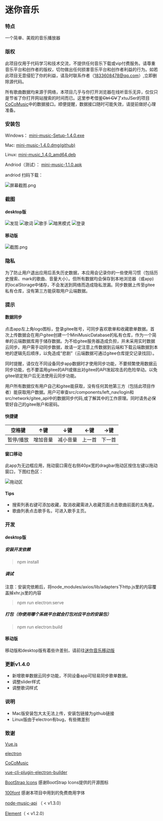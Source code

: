 # 迷你音乐

### 特点
一个简单、美观的音乐播放器

### 版权
此项目仅用于代码学习和技术交流，不提供任何音乐下载或vip付费服务。请尊重音乐平台和创作者的版权，切勿做出任何损害音乐平台和创作者利益的行为。如若此项目无意侵犯了你的利益，请及时联系作者（1833608478@qq.com）,立即删除源代码。

所有歌曲数据均来源于网络，本项目几乎与你打开浏览器在线听音乐无异，仅仅只是节省了你打开网站搜索的时间而已。这里参考借鉴~~Ctrl CV~~了xtuJSer的项目[CoCoMusic](https://github.com/xtuJSer/CoCoMusic)中的数据接口。顺便提醒，数据接口随时可能失效，请提前做好心理准备。

### 安装包
Windows：    [mini-music-Setup-1.4.0.exe](https://gitee.com/cgper/miniMusic/attach_files/761502/download/mini-music%20Setup%201.4.0.exe)

Mac:         [mini-music-1.4.0.dmg(github)](https://github.com/CGPer/miniMusic/releases/download/v1.4.0/mini-music-1.4.0.dmg)

Linux:       [mini-music_1.4.0_amd64.deb](https://gitee.com/cgper/miniMusic/attach_files/761654/download/mini-music_1.4.0_amd64.deb)

Andriod（测试）：    [mini-music-1.1.0.apk](https://gitee.com/cgper/mini-music-mobile/attach_files/530445/download/mini-music-1.1.0.apk)

andriod 扫码下载：

![](https://images.gitee.com/uploads/images/2020/1125/162724_4ad751f3_2020534.png "屏幕截图.png")


### 截图
#### desktop版
![发现](https://images.gitee.com/uploads/images/2021/0704/150815_b4cd5a33_2020534.png "发现")
![歌词](https://images.gitee.com/uploads/images/2021/0704/150929_db868484_2020534.png "歌词")
![歌手](https://images.gitee.com/uploads/images/2021/0705/160127_5ce75584_2020534.png "歌手")
![暗黑模式](https://images.gitee.com/uploads/images/2021/0704/150955_b8e971cb_2020534.png "暗黑模式")
![登录](https://images.gitee.com/uploads/images/2021/0704/151036_a49df517_2020534.png "登录")

#### 移动版
![](https://images.gitee.com/uploads/images/2020/1125/161948_c0653461_2020534.png "截图.png")

### 隐私
为了防止用户退出应用后丢失历史数据，本应用会记录你的一些使用习惯（包括历史搜索、mark的歌曲、音量大小）。但所有数据均会保存到本地浏览器（或app)的localStorage中储存，不会发送到网络而造成隐私泄漏。同步数据上传至gitee私有仓库，没有第三方能获取用户云端数据。

### 提示

#### 数据同步
点击app左上角logo图标，登录gitee账号，可同步喜欢歌单和收藏歌单数据。首次上传数据会在用户gitee创建一个MiniMusicDatabase的私有仓库，作为一个简单的云端数据库用于储存数据。为不给gitee服务器造成负担，并未采用实时数据云同步。用户需手动同步数据，故请一定注意上传数据到云端和下载云端数据到本地的逻辑先后顺序，以免造成“悲剧”（云端数据可通过gitee仓库提交记录找回）。

同时提醒，请仅在不同设备同步app数据时才使用同步功能，不要频繁使用数据云同步功能，也不要滥用gitee的API或做出对gitee的API发起攻击的危险举动。以免gitee锁定账户后无法使用云同步功能。

用户所有数据仅有用户自己和gitee能获取，没有任何其他第三方（包括此项目作者）能获取用户数据。用户可审查src/components/left_nav/login和src/network/gitee_api中的数据同步代码,或了解其中的工作原理。同时请务必保管好自己的gitee账户和密码。

#### 快捷键
| 空格键   | ↑键  | ↓键 | ←键 | →键 |
|-------|------|-------|-------|--------|
| 暂停/播放 | 增加音量 | 减小音量  | 上一首   | 下一首    |

#### 窗口移动
此app为无边框应用，拖动窗口需在右侧40px宽的dragbar拖动区按住左键以拖动窗口，下图红色区：

![拖动区](https://images.gitee.com/uploads/images/2021/0704/155057_4730ae67_2020534.png "拖动区")


#### Tips
- 搜索列表右键可添加收藏，取消收藏需进入收藏页面点击歌曲前面的五角星。
- 歌曲列表点击歌手名，可进入歌手主页。

### 开发
#### desktop版
##### 安装开发依赖
> npm install
##### 调试
注意：安装完依赖后，将node_modules/axios/lib/adapters下http.js里的内容覆盖掉xhr.js里的内容
> npm run electron:serve
##### 打包（你使用哪个系统平台就会打包对应平台的安装包）
> npm run electron:build
#### 移动版
移动版和desktop版有着些许差别，请前往[迷你音乐移动版](https://gitee.com/cgper/mini-music-mobile)

### 更新v1.4.0
- 新增歌单数据云同步功能，不同设备app可轻易同步歌单数据。
- 调整slider样式
- 调整歌词样式

### 说明
- Mac版安装包大太无法上传，安装包链接为github链接
- Linux版由于electron有bug，有些微差别

### 致谢
[Vue.js](https://cn.vuejs.org/)

[electron](https://www.electronjs.org/)

[CoCoMusic](https://github.com/xtuJSer/CoCoMusic)

[vue-cli-plugin-electron-builder](https://github.com/nklayman/vue-cli-plugin-electron-builder)

[BootStrap Icons](https://icons.getbootstrap.com/)   感谢BootStrap Icons提供的开源图标

[100font](https://www.100font.com/)  感谢本项目中用到的免费商用字体

[node-music-api](https://github.com/lunhui1994/node-music-api) （ < v1.3.0）

[Element](https://element.eleme.cn/#/zh-CN)（ < v1.2.0）
